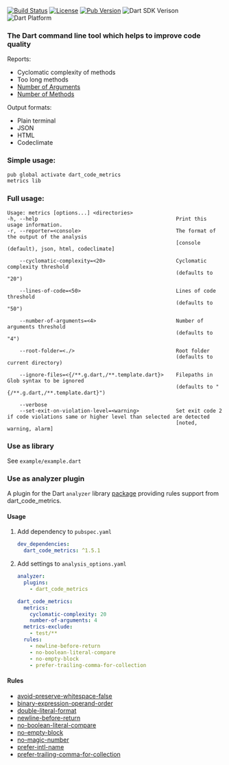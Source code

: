 [![Build Status](https://github.com/wrike/metrics/workflows/build/badge.svg)](https://github.com/wrike/dart-code-metrics/)
[![License](https://badgen.net/pub/license/dart_code_metrics)](https://github.com/wrike/dart-code-metrics/blob/master/LICENSE)
[![Pub Version](https://badgen.net/pub/v/dart_code_metrics)](https://pub.dev/packages/dart_code_metrics/)
![Dart SDK Verison](https://badgen.net/pub/sdk-version/dart_code_metrics)
![Dart Platform](https://badgen.net/pub/dart-platform/dart_code_metrics)

### The Dart command line tool which helps to improve code quality
Reports:
* Cyclomatic complexity of methods
* Too long methods
* [Number of Arguments](https://github.com/wrike/dart-code-metrics/blob/master/doc/metrics.md#number-of-arguments)
* [Number of Methods](https://github.com/wrike/dart-code-metrics/blob/master/doc/metrics.md#number-of-methods)

Output formats:
* Plain terminal
* JSON
* HTML
* Codeclimate

### Simple usage:
```bash
pub global activate dart_code_metrics
metrics lib
```

### Full usage:
```
Usage: metrics [options...] <directories>
-h, --help                                             Print this usage information.
-r, --reporter=<console>                               The format of the output of the analysis
                                                       [console (default), json, html, codeclimate]

    --cyclomatic-complexity=<20>                       Cyclomatic complexity threshold
                                                       (defaults to "20")

    --lines-of-code=<50>                               Lines of code threshold
                                                       (defaults to "50")

    --number-of-arguments=<4>                          Number of arguments threshold
                                                       (defaults to "4")

    --root-folder=<./>                                 Root folder
                                                       (defaults to current directory)

    --ignore-files=<{/**.g.dart,/**.template.dart}>    Filepaths in Glob syntax to be ignored
                                                       (defaults to "{/**.g.dart,/**.template.dart}")

    --verbose
    --set-exit-on-violation-level=<warning>            Set exit code 2 if code violations same or higher level than selected are detected
                                                       [noted, warning, alarm]
```

### Use as library
See `example/example.dart`

### Use as analyzer plugin

A plugin for the Dart `analyzer` library [package](https://pub.dev/packages/dart_code_metrics) providing rules support from dart_code_metrics.

#### Usage
1. Add dependency to `pubspec.yaml`
    ```yaml
    dev_dependencies:
      dart_code_metrics: ^1.5.1
    ```

2. Add settings to `analysis_options.yaml`
    ```yaml
    analyzer:
      plugins:
        - dart_code_metrics
    
    dart_code_metrics:
      metrics:
        cyclomatic-complexity: 20
        number-of-arguments: 4
      metrics-exclude:
        - test/**
      rules:
        - newline-before-return
        - no-boolean-literal-compare
        - no-empty-block
        - prefer-trailing-comma-for-collection
    ```

#### Rules

* [avoid-preserve-whitespace-false](https://github.com/wrike/dart-code-metrics/blob/master/doc/rules/avoid_preserve_whitespace_false.md)
* [binary-expression-operand-order](https://github.com/wrike/dart-code-metrics/blob/master/doc/rules/binary_expression_operand_order.md)
* [double-literal-format](https://github.com/wrike/dart-code-metrics/blob/master/doc/rules/double_literal_format.md)
* [newline-before-return](https://github.com/wrike/dart-code-metrics/blob/master/doc/rules/newline_before_return.md)
* [no-boolean-literal-compare](https://github.com/wrike/dart-code-metrics/blob/master/doc/rules/no_boolean_literal_compare.md)
* [no-empty-block](https://github.com/wrike/dart-code-metrics/blob/master/doc/rules/no_empty_block.md)
* [no-magic-number](https://github.com/wrike/dart-code-metrics/blob/master/doc/rules/no_magic_number.md)
* [prefer-intl-name](https://github.com/wrike/dart-code-metrics/blob/master/doc/rules/prefer_intl_name.md)
* [prefer-trailing-comma-for-collection](https://github.com/wrike/dart-code-metrics/blob/master/doc/rules/prefer_trailing_comma_for_collection.md)
